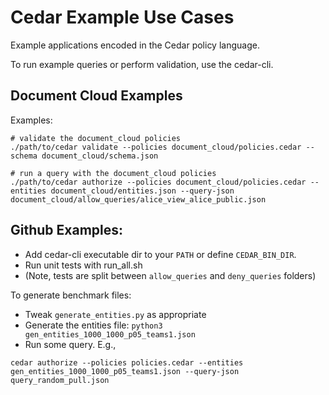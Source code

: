 # Cedar Example Use Cases

Example applications encoded in the Cedar policy language.

To run example queries or perform validation, use the cedar-cli.


## Document Cloud Examples
Examples:
```
# validate the document_cloud policies
./path/to/cedar validate --policies document_cloud/policies.cedar --schema document_cloud/schema.json

# run a query with the document_cloud policies
./path/to/cedar authorize --policies document_cloud/policies.cedar --entities document_cloud/entities.json --query-json document_cloud/allow_queries/alice_view_alice_public.json
```


## Github Examples:
- Add cedar-cli executable dir to your `PATH` or define `CEDAR_BIN_DIR`.
- Run unit tests with run_all.sh
- (Note, tests are split between `allow_queries` and `deny_queries` folders)

To generate benchmark files:
- Tweak `generate_entities.py` as appropriate
- Generate the entities file: `python3 gen_entities_1000_1000_p05_teams1.json`
- Run some query. E.g.,
```
cedar authorize --policies policies.cedar --entities gen_entities_1000_1000_p05_teams1.json --query-json query_random_pull.json
```
